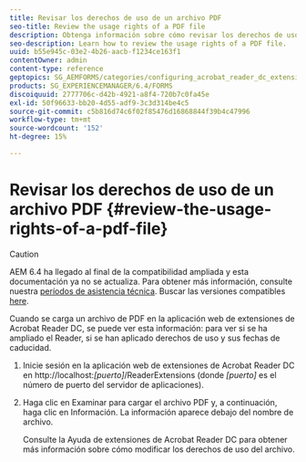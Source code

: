 ```yaml
---
title: Revisar los derechos de uso de un archivo PDF
seo-title: Review the usage rights of a PDF file
description: Obtenga información sobre cómo revisar los derechos de uso de un archivo PDF.
seo-description: Learn how to review the usage rights of a PDF file.
uuid: b55e945c-03e2-4b26-aacb-f1234ce163f1
contentOwner: admin
content-type: reference
geptopics: SG_AEMFORMS/categories/configuring_acrobat_reader_dc_extensions
products: SG_EXPERIENCEMANAGER/6.4/FORMS
discoiquuid: 2777706c-d42b-4921-a8f4-720b7c0fa45e
exl-id: 50f96633-bb20-4d55-adf9-3c3d314be4c5
source-git-commit: c5b816d74c6f02f85476d16868844f39b4c47996
workflow-type: tm+mt
source-wordcount: '152'
ht-degree: 15%

---
```


# Revisar los derechos de uso de un archivo PDF {#review-the-usage-rights-of-a-pdf-file}

>[!CAUTION]
>
>AEM 6.4 ha llegado al final de la compatibilidad ampliada y esta documentación ya no se actualiza. Para obtener más información, consulte nuestra [períodos de asistencia técnica](https://helpx.adobe.com/es/support/programs/eol-matrix.html). Buscar las versiones compatibles [here](https://experienceleague.adobe.com/docs/).

Cuando se carga un archivo de PDF en la aplicación web de extensiones de Acrobat Reader DC, se puede ver esta información: para ver si se ha ampliado el Reader, si se han aplicado derechos de uso y sus fechas de caducidad.

1. Inicie sesión en la aplicación web de extensiones de Acrobat Reader DC en http://localhost:*[puerto]*/ReaderExtensions (donde *[puerto]* es el número de puerto del servidor de aplicaciones).
1. Haga clic en Examinar para cargar el archivo PDF y, a continuación, haga clic en Información. La información aparece debajo del nombre de archivo.

   Consulte la Ayuda de extensiones de Acrobat Reader DC para obtener más información sobre cómo modificar los derechos de uso del archivo.
